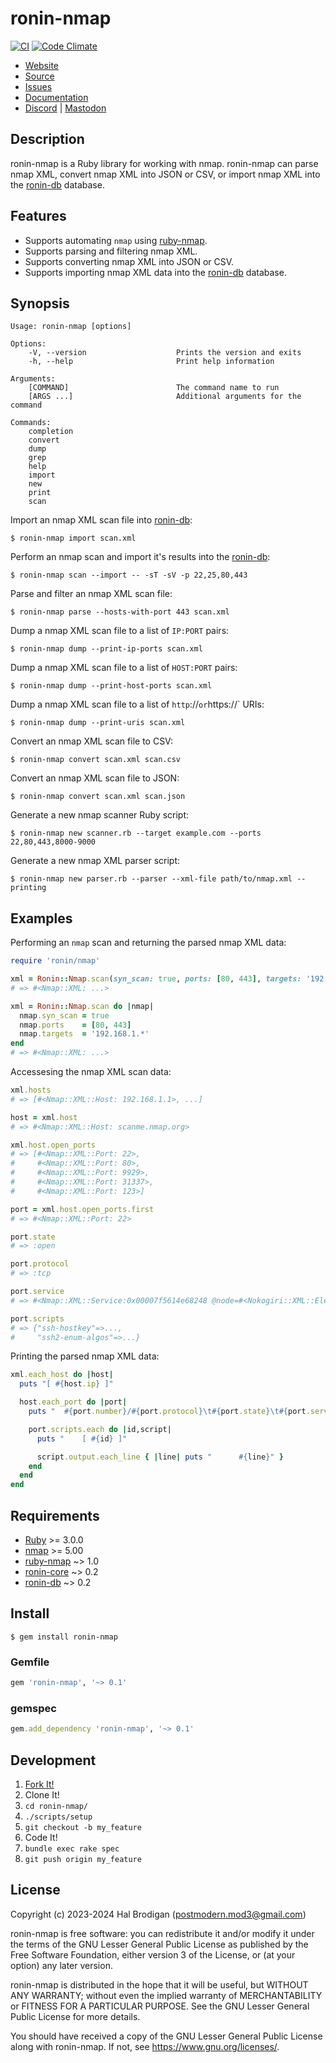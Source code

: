 # ronin-nmap

[![CI](https://github.com/ronin-rb/ronin-nmap/actions/workflows/ruby.yml/badge.svg)](https://github.com/ronin-rb/ronin-nmap/actions/workflows/ruby.yml)
[![Code Climate](https://codeclimate.com/github/ronin-rb/ronin-nmap.svg)](https://codeclimate.com/github/ronin-rb/ronin-nmap)

* [Website](https://ronin-rb.dev/)
* [Source](https://github.com/ronin-rb/ronin-nmap)
* [Issues](https://github.com/ronin-rb/ronin-nmap/issues)
* [Documentation](https://ronin-rb.dev/docs/ronin-nmap/frames)
* [Discord](https://discord.gg/6WAb3PsVX9) |
  [Mastodon](https://infosec.exchange/@ronin_rb)

## Description

ronin-nmap is a Ruby library for working with nmap. ronin-nmap can parse nmap
XML, convert nmap XML into JSON or CSV, or import nmap XML into the [ronin-db]
database.

## Features

* Supports automating `nmap` using [ruby-nmap].
* Supports parsing and filtering nmap XML.
* Supports converting nmap XML into JSON or CSV.
* Supports importing nmap XML data into the [ronin-db] database.

## Synopsis

```
Usage: ronin-nmap [options]

Options:
    -V, --version                    Prints the version and exits
    -h, --help                       Print help information

Arguments:
    [COMMAND]                        The command name to run
    [ARGS ...]                       Additional arguments for the command

Commands:
    completion
    convert
    dump
    grep
    help
    import
    new
    print
    scan
```

Import an nmap XML scan file into [ronin-db]\:

```shell
$ ronin-nmap import scan.xml
```

Perform an nmap scan and import it's results into the [ronin-db]\:

```shell
$ ronin-nmap scan --import -- -sT -sV -p 22,25,80,443
```

Parse and filter an nmap XML scan file:

```shell
$ ronin-nmap parse --hosts-with-port 443 scan.xml
```

Dump a nmap XML scan file to a list of `IP:PORT` pairs:

```shell
$ ronin-nmap dump --print-ip-ports scan.xml
```

Dump a nmap XML scan file to a list of `HOST:PORT` pairs:

```shell
$ ronin-nmap dump --print-host-ports scan.xml
```

Dump a nmap XML scan file to a list of `http`://` or `https://` URIs:

```shell
$ ronin-nmap dump --print-uris scan.xml
```

Convert an nmap XML scan file to CSV:

```shell
$ ronin-nmap convert scan.xml scan.csv
```

Convert an nmap XML scan file to JSON:

```shell
$ ronin-nmap convert scan.xml scan.json
```

Generate a new nmap scanner Ruby script:

```shell
$ ronin-nmap new scanner.rb --target example.com --ports 22,80,443,8000-9000
```

Generate a new nmap XML parser script:

```shell
$ ronin-nmap new parser.rb --parser --xml-file path/to/nmap.xml --printing
```

## Examples

Performing an `nmap` scan and returning the parsed nmap XML data:

```ruby
require 'ronin/nmap'

xml = Ronin::Nmap.scan(syn_scan: true, ports: [80, 443], targets: '192.168.1.*')
# => #<Nmap::XML: ...>

xml = Ronin::Nmap.scan do |nmap|
  nmap.syn_scan = true
  nmap.ports    = [80, 443]
  nmap.targets  = '192.168.1.*'
end
# => #<Nmap::XML: ...>
```

Accessesing the nmap XML scan data:

```ruby
xml.hosts
# => [#<Nmap::XML::Host: 192.168.1.1>, ...]

host = xml.host
# => #<Nmap::XML::Host: scanme.nmap.org>

xml.host.open_ports
# => [#<Nmap::XML::Port: 22>,
#     #<Nmap::XML::Port: 80>,
#     #<Nmap::XML::Port: 9929>,
#     #<Nmap::XML::Port: 31337>,
#     #<Nmap::XML::Port: 123>]

port = xml.host.open_ports.first
# => #<Nmap::XML::Port: 22>

port.state
# => :open

port.protocol
# => :tcp

port.service
# => #<Nmap::XML::Service:0x00007f5614e68248 @node=#<Nokogiri::XML::Element:0x7ada0 name="service" attribute_nodes=[#<Nokogiri::XML::Attr:0x7aecc name="name" value="ssh">, #<Nokogiri::XML::Attr:0x7b05c name="extrainfo" value="protocol 2.0">, #<Nokogiri::XML::Attr:0x7b1ec name="servicefp" value="SF-Port22-TCP:V=6.45%I=7%D=4/17%Time=55316FE1%P=x86_64-redhat-linux-gnu%r(NULL,29,\"SSH-2\\.0-OpenSSH_6\\.6\\.1p1\\x20Ubuntu-2ubuntu2\\r\\n\");">, #<Nokogiri::XML::Attr:0x7b37c name="method" value="probed">, #<Nokogiri::XML::Attr:0x7b50c name="conf" value="10">]>>

port.scripts
# => {"ssh-hostkey"=>...,
#     "ssh2-enum-algos"=>...}
```

Printing the parsed nmap XML data:

```ruby
xml.each_host do |host|
  puts "[ #{host.ip} ]"

  host.each_port do |port|
    puts "  #{port.number}/#{port.protocol}\t#{port.state}\t#{port.service}"

    port.scripts.each do |id,script|
      puts "    [ #{id} ]"

      script.output.each_line { |line| puts "      #{line}" }
    end
  end
end
```

## Requirements

* [Ruby] >= 3.0.0
* [nmap] >= 5.00
* [ruby-nmap] ~> 1.0
* [ronin-core] ~> 0.2
* [ronin-db] ~> 0.2

## Install

```shell
$ gem install ronin-nmap
```

### Gemfile

```ruby
gem 'ronin-nmap', '~> 0.1'
```

### gemspec

```ruby
gem.add_dependency 'ronin-nmap', '~> 0.1'
```

## Development

1. [Fork It!](https://github.com/ronin-rb/ronin-nmap/fork)
2. Clone It!
3. `cd ronin-nmap/`
4. `./scripts/setup`
5. `git checkout -b my_feature`
6. Code It!
7. `bundle exec rake spec`
8. `git push origin my_feature`

## License

Copyright (c) 2023-2024 Hal Brodigan (postmodern.mod3@gmail.com)

ronin-nmap is free software: you can redistribute it and/or modify
it under the terms of the GNU Lesser General Public License as published
by the Free Software Foundation, either version 3 of the License, or
(at your option) any later version.

ronin-nmap is distributed in the hope that it will be useful,
but WITHOUT ANY WARRANTY; without even the implied warranty of
MERCHANTABILITY or FITNESS FOR A PARTICULAR PURPOSE.  See the
GNU Lesser General Public License for more details.

You should have received a copy of the GNU Lesser General Public License
along with ronin-nmap.  If not, see <https://www.gnu.org/licenses/>.

[Ruby]: https://www.ruby-lang.org
[nmap]: http://www.insecure.org/
[ruby-nmap]: https://github.com/postmodern/ruby-nmap#readme
[ronin-core]: https://github.com/ronin-rb/ronin-core#readme
[ronin-db]: https://github.com/ronin-rb/ronin-db#readme
